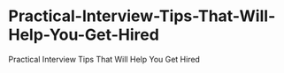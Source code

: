 # Practical-Interview-Tips-That-Will-Help-You-Get-Hired
Practical Interview Tips That Will Help You Get Hired
